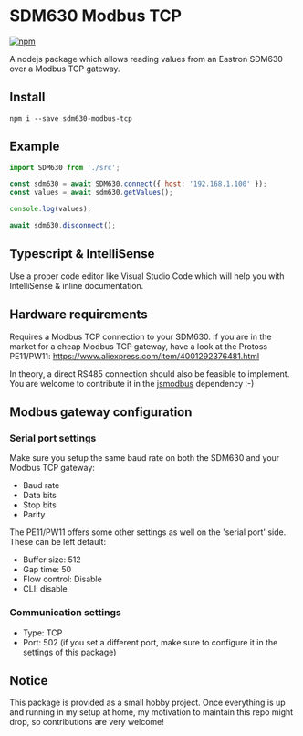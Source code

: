 # SDM630 Modbus TCP

[![npm](https://badgen.net/npm/v/sdm630-modbus-tcp)](https://www.npmjs.com/package/sdm630-modbus-tcp)

A nodejs package which allows reading values from an Eastron SDM630 over a Modbus TCP gateway.

## Install

`npm i --save sdm630-modbus-tcp`

## Example

```javascript
import SDM630 from './src';

const sdm630 = await SDM630.connect({ host: '192.168.1.100' });
const values = await sdm630.getValues();

console.log(values);

await sdm630.disconnect();
```

## Typescript & IntelliSense

Use a proper code editor like Visual Studio Code which will help you with IntelliSense & inline documentation.

## Hardware requirements

Requires a Modbus TCP connection to your SDM630.
If you are in the market for a cheap Modbus TCP gateway, have a look at the Protoss PE11/PW11:
https://www.aliexpress.com/item/4001292376481.html

In theory, a direct RS485 connection should also be feasible to implement. You are welcome to contribute it in the [jsmodbus](https://github.com/Cloud-Automation/node-modbus) dependency :-)

## Modbus gateway configuration

### Serial port settings

Make sure you setup the same baud rate on both the SDM630 and your Modbus TCP gateway:

- Baud rate
- Data bits
- Stop bits
- Parity

The PE11/PW11 offers some other settings as well on the 'serial port' side. These can be left default:

- Buffer size: 512
- Gap time: 50
- Flow control: Disable
- CLI: disable

### Communication settings

- Type: TCP
- Port: 502 (if you set a different port, make sure to configure it in the settings of this package)

## Notice

This package is provided as a small hobby project. Once everything is up and running in my setup at home, my motivation to maintain this repo might drop, so contributions are very welcome!
